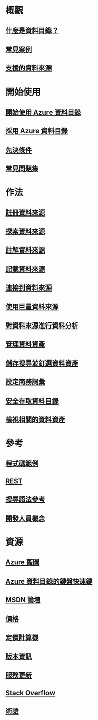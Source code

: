 # 概觀
## [什麼是資料目錄？](data-catalog-what-is-data-catalog.md)
## [常見案例](data-catalog-common-scenarios.md)
## [支援的資料來源](data-catalog-dsr.md)

# 開始使用
## [開始使用 Azure 資料目錄](data-catalog-get-started.md)
## [採用 Azure 資料目錄](data-catalog-adopting-data-catalog.md)
## [先決條件](data-catalog-prerequisites.md)
## [常見問題集](data-catalog-frequently-asked-questions.md)

# 作法

## [註冊資料來源](data-catalog-how-to-register.md)
## [探索資料來源](data-catalog-how-to-discover.md)
## [註解資料來源](data-catalog-how-to-annotate.md)
## [記載資料來源](data-catalog-how-to-documentation.md)
## [連接到資料來源](data-catalog-how-to-connect.md)
## [使用巨量資料來源](data-catalog-how-to-big-data.md)
## [對資料來源進行資料分析](data-catalog-how-to-data-profile.md)
## [管理資料資產](data-catalog-how-to-manage.md)
## [儲存搜尋並釘選資料資產](data-catalog-how-to-save-pin.md)
## [設定商務詞彙](data-catalog-how-to-business-glossary.md)
## [安全存取資料目錄](data-catalog-how-to-secure-catalog.md)
## [檢視相關的資料資產](data-catalog-how-to-view-related-data-assets.md) 

# 參考
## [程式碼範例](https://azure.microsoft.com/en-us/resources/samples/?service=data-catalog)
## [REST](/rest/api/datacatalog/)
## [搜尋語法參考](/rest/api/datacatalog/data-catalog-search-syntax-reference)
## [開發人員概念](data-catalog-developer-concepts.md)

# 資源
## [Azure 藍圖](https://azure.microsoft.com/roadmap/)
## [Azure 資料目錄的鍵盤快速鍵](data-catalog-keyboard-shortcuts.md)
## [MSDN 論壇](https://social.msdn.microsoft.com/Forums/en-US/home?forum=azuredatacatalog)
## [價格](https://azure.microsoft.com/pricing/details/data-catalog/)
## [定價計算機](https://azure.microsoft.com/pricing/calculator/)
## [版本資訊](data-catalog-whats-new.md)
## [服務更新](https://azure.microsoft.com/updates/?product=data-catalog)
## [Stack Overflow](http://stackoverflow.com/questions/tagged/azure-data-catalog)
## [術語](data-catalog-terminology.md)
